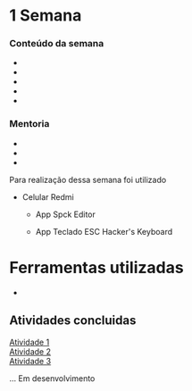 # 1 Semana

### Conteúdo da semana

- 
-
- 
-
- 

### Mentoria

-
-
-

 Para realização dessa semana foi utilizado



  - Celular Redmi <br>

    - App Spck Editor <br>

    - App Teclado ESC Hacker's Keyboard <br>

# Ferramentas utilizadas
-

## Atividades concluidas

<a href="#"> Atividade 1</a><br>
<a href="#"> Atividade 2</a><br>
<a href="#"> Atividade 3</a><br>


... Em desenvolvimento


